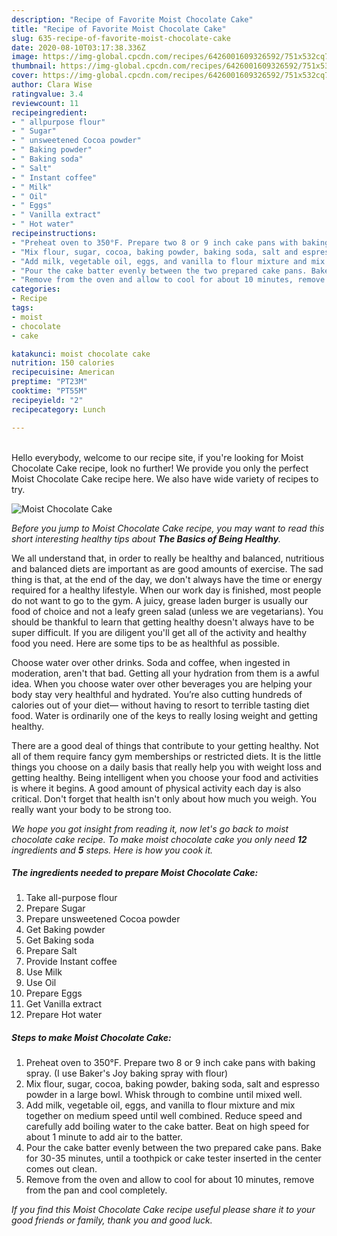 ```yaml
---
description: "Recipe of Favorite Moist Chocolate Cake"
title: "Recipe of Favorite Moist Chocolate Cake"
slug: 635-recipe-of-favorite-moist-chocolate-cake
date: 2020-08-10T03:17:38.336Z
image: https://img-global.cpcdn.com/recipes/6426001609326592/751x532cq70/moist-chocolate-cake-recipe-main-photo.jpg
thumbnail: https://img-global.cpcdn.com/recipes/6426001609326592/751x532cq70/moist-chocolate-cake-recipe-main-photo.jpg
cover: https://img-global.cpcdn.com/recipes/6426001609326592/751x532cq70/moist-chocolate-cake-recipe-main-photo.jpg
author: Clara Wise
ratingvalue: 3.4
reviewcount: 11
recipeingredient:
- " allpurpose flour"
- " Sugar"
- " unsweetened Cocoa powder"
- " Baking powder"
- " Baking soda"
- " Salt"
- " Instant coffee"
- " Milk"
- " Oil"
- " Eggs"
- " Vanilla extract"
- " Hot water"
recipeinstructions:
- "Preheat oven to 350°F. Prepare two 8 or 9 inch cake pans with baking spray. (I use Baker&#39;s Joy baking spray with flour)"
- "Mix flour, sugar, cocoa, baking powder, baking soda, salt and espresso powder in a large bowl. Whisk through to combine until mixed well."
- "Add milk, vegetable oil, eggs, and vanilla to flour mixture and mix together on medium speed until well combined. Reduce speed and carefully add boiling water to the cake batter. Beat on high speed for about 1 minute to add air to the batter."
- "Pour the cake batter evenly between the two prepared cake pans. Bake for 30-35 minutes, until a toothpick or cake tester inserted in the center comes out clean."
- "Remove from the oven and allow to cool for about 10 minutes, remove from the pan and cool completely."
categories:
- Recipe
tags:
- moist
- chocolate
- cake

katakunci: moist chocolate cake 
nutrition: 150 calories
recipecuisine: American
preptime: "PT23M"
cooktime: "PT55M"
recipeyield: "2"
recipecategory: Lunch

---
```

<br>
Hello everybody, welcome to our recipe site, if you're looking for Moist Chocolate Cake recipe, look no further! We provide you only the perfect Moist Chocolate Cake recipe here. We also have wide variety of recipes to try.
<br>


![Moist Chocolate Cake](https://img-global.cpcdn.com/recipes/6426001609326592/751x532cq70/moist-chocolate-cake-recipe-main-photo.jpg)

<i>Before you jump to Moist Chocolate Cake recipe, you may want to read this short interesting healthy tips about <strong>The Basics of Being Healthy</strong>.</i>

We all understand that, in order to really be healthy and balanced, nutritious and balanced diets are important as are good amounts of exercise. The sad thing is that, at the end of the day, we don't always have the time or energy required for a healthy lifestyle. When our work day is finished, most people do not want to go to the gym. A juicy, grease laden burger is usually our food of choice and not a leafy green salad (unless we are vegetarians). You should be thankful to learn that getting healthy doesn't always have to be super difficult. If you are diligent you'll get all of the activity and healthy food you need. Here are some tips to be as healthful as possible.

Choose water over other drinks. Soda and coffee, when ingested in moderation, aren't that bad. Getting all your hydration from them is a awful idea. When you choose water over other beverages you are helping your body stay very healthful and hydrated. You’re also cutting hundreds of calories out of your diet— without having to resort to terrible tasting diet food. Water is ordinarily one of the keys to really losing weight and getting healthy.

There are a good deal of things that contribute to your getting healthy. Not all of them require fancy gym memberships or restricted diets. It is the little things you choose on a daily basis that really help you with weight loss and getting healthy. Being intelligent when you choose your food and activities is where it begins. A good amount of physical activity each day is also critical. Don't forget that health isn't only about how much you weigh. You really want your body to be strong too. 


<i>We hope you got insight from reading it, now let's go back to moist chocolate cake recipe. To make moist chocolate cake you only need <strong>12</strong> ingredients and <strong>5</strong> steps. Here is how you cook it.
</i>

##### The ingredients needed to prepare Moist Chocolate Cake:

1. Take  all-purpose flour
1. Prepare  Sugar
1. Prepare  unsweetened Cocoa powder
1. Get  Baking powder
1. Get  Baking soda
1. Prepare  Salt
1. Provide  Instant coffee
1. Use  Milk
1. Use  Oil
1. Prepare  Eggs
1. Get  Vanilla extract
1. Prepare  Hot water


##### Steps to make Moist Chocolate Cake:

1. Preheat oven to 350°F. Prepare two 8 or 9 inch cake pans with baking spray. (I use Baker&#39;s Joy baking spray with flour)
1. Mix flour, sugar, cocoa, baking powder, baking soda, salt and espresso powder in a large bowl. Whisk through to combine until mixed well.
1. Add milk, vegetable oil, eggs, and vanilla to flour mixture and mix together on medium speed until well combined. Reduce speed and carefully add boiling water to the cake batter. Beat on high speed for about 1 minute to add air to the batter.
1. Pour the cake batter evenly between the two prepared cake pans. Bake for 30-35 minutes, until a toothpick or cake tester inserted in the center comes out clean.
1. Remove from the oven and allow to cool for about 10 minutes, remove from the pan and cool completely.


<i>If you find this Moist Chocolate Cake recipe useful please share it to your good friends or family, thank you and good luck.</i>
